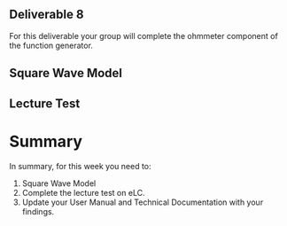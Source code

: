 ## Deliverable 8
For this deliverable your group will complete the ohmmeter component of the function generator.

## Square Wave Model


## Lecture Test

# Summary

In summary, for this week you need to:

1. Square Wave Model
2. Complete the lecture test on eLC.
3. Update your User Manual and Technical Documentation with your findings.
